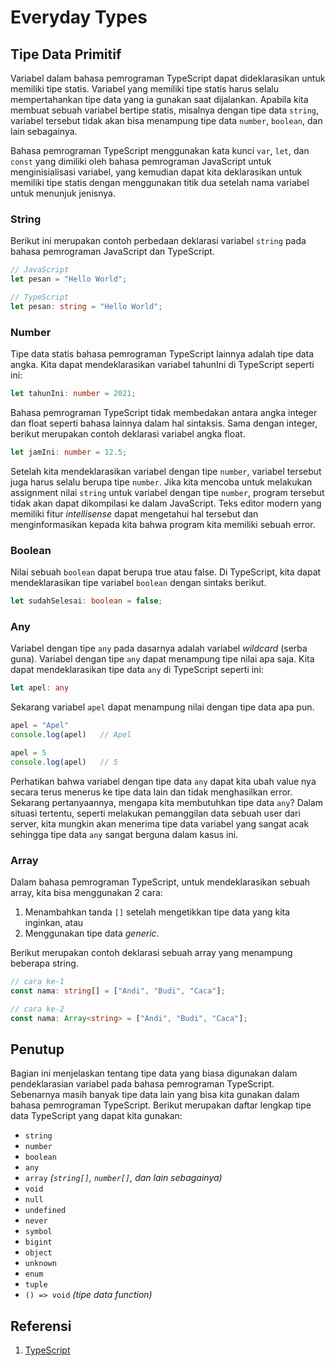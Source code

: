 # Everyday Types

## Tipe Data Primitif

Variabel dalam bahasa pemrograman TypeScript dapat dideklarasikan untuk memiliki tipe statis. Variabel yang memiliki tipe statis harus selalu mempertahankan tipe data yang ia gunakan saat dijalankan. Apabila kita membuat sebuah variabel bertipe statis, misalnya dengan tipe data `string`, variabel tersebut tidak akan bisa menampung tipe data `number`, `boolean`, dan lain sebagainya.

Bahasa pemrograman TypeScript menggunakan kata kunci `var`, `let`, dan `const` yang dimiliki oleh bahasa pemrograman JavaScript untuk menginisialisasi variabel, yang kemudian dapat kita deklarasikan untuk memiliki tipe statis dengan menggunakan titik dua setelah nama variabel untuk menunjuk jenisnya.

### String

Berikut ini merupakan contoh perbedaan deklarasi variabel `string` pada bahasa pemrograman JavaScript dan TypeScript.

```typescript
// JavaScript
let pesan = "Hello World";

// TypeScript
let pesan: string = "Hello World";
```

### Number

Tipe data statis bahasa pemrograman TypeScript lainnya adalah tipe data angka. Kita dapat mendeklarasikan variabel tahunIni di TypeScript seperti ini:

```typescript
let tahunIni: number = 2021;
```

Bahasa pemrograman TypeScript tidak membedakan antara angka integer dan float seperti bahasa lainnya dalam hal sintaksis. Sama dengan integer, berikut merupakan contoh deklarasi variabel angka float.  

```typescript
let jamIni: number = 12.5;
```

Setelah kita mendeklarasikan variabel dengan tipe `number`, variabel tersebut juga harus selalu berupa tipe `number`. Jika kita mencoba untuk melakukan assignment nilai `string` untuk variabel dengan tipe `number`, program tersebut tidak akan dapat dikompilasi ke dalam JavaScript. Teks editor modern yang memiliki fitur _intellisense_ dapat mengetahui hal tersebut dan menginformasikan kepada kita bahwa program kita memiliki sebuah error.

### Boolean

Nilai sebuah `boolean` dapat berupa true atau false. Di TypeScript, kita dapat mendeklarasikan tipe variabel `boolean` dengan sintaks berikut.

```typescript
let sudahSelesai: boolean = false;
```

### Any

Variabel dengan tipe `any` pada dasarnya adalah variabel _wildcard_ (serba guna). Variabel dengan tipe `any` dapat menampung tipe nilai apa saja. Kita dapat mendeklarasikan tipe data `any` di TypeScript seperti ini:  

```typescript
let apel: any
```

Sekarang variabel `apel` dapat menampung nilai dengan tipe data apa pun.

```typescript
apel = "Apel"
console.log(apel)   // Apel

apel = 5
console.log(apel)   // 5
```

Perhatikan bahwa variabel dengan tipe data `any` dapat kita ubah value nya secara terus menerus ke tipe data lain dan tidak menghasilkan error.  
Sekarang pertanyaannya, mengapa kita membutuhkan tipe data `any`? Dalam situasi tertentu, seperti melakukan pemanggilan data sebuah user dari server, kita mungkin akan menerima tipe data variabel yang sangat acak sehingga tipe data `any` sangat berguna dalam kasus ini.

### Array

Dalam bahasa pemrograman TypeScript, untuk mendeklarasikan sebuah array, kita bisa menggunakan 2 cara:  

1. Menambahkan tanda `[]` setelah mengetikkan tipe data yang kita inginkan, atau
2. Menggunakan tipe data _generic_.

Berikut merupakan contoh deklarasi sebuah array yang menampung beberapa string.  

```typescript
// cara ke-1
const nama: string[] = ["Andi", "Budi", "Caca"];

// cara ke-2
const nama: Array<string> = ["Andi", "Budi", "Caca"];
```

## Penutup

Bagian ini menjelaskan tentang tipe data yang biasa digunakan dalam pendeklarasian variabel pada bahasa pemrograman TypeScript. Sebenarnya masih banyak tipe data lain yang bisa kita gunakan dalam bahasa pemrograman TypeScript. Berikut merupakan daftar lengkap tipe data TypeScript yang dapat kita gunakan:

* `string`
* `number`
* `boolean`
* `any`
* `array` _(`string[]`, `number[]`, dan lain sebagainya)_
* `void`
* `null`
* `undefined`
* `never`
* `symbol`
* `bigint`
* `object`
* `unknown`
* `enum`
* `tuple`
* `() => void` _(tipe data function)_

## Referensi

1. [TypeScript](https://www.typescriptlang.org/docs/handbook/2/everyday-types.html)
